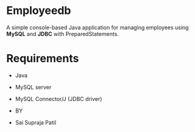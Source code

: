 # Employeedb

A simple console-based Java application for managing employees using **MySQL** and **JDBC** with PreparedStatements.
# Requirements
- Java 
- MySQL server
- MySQL Connector/J (JDBC driver)

- BY
- Sai Supraja Patil
